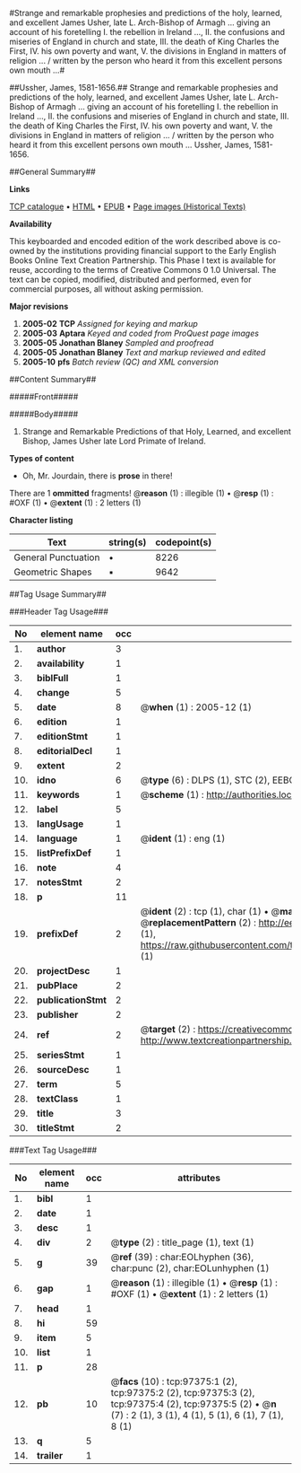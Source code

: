#Strange and remarkable prophesies and predictions of the holy, learned, and excellent James Usher, late L. Arch-Bishop of Armagh ... giving an account of his foretelling I. the rebellion in Ireland ..., II. the confusions and miseries of England in church and state, III. the death of King Charles the First, IV. his own poverty and want, V. the divisions in England in matters of religion ... / written by the person who heard it from this excellent persons own mouth ...#

##Ussher, James, 1581-1656.##
Strange and remarkable prophesies and predictions of the holy, learned, and excellent James Usher, late L. Arch-Bishop of Armagh ... giving an account of his foretelling I. the rebellion in Ireland ..., II. the confusions and miseries of England in church and state, III. the death of King Charles the First, IV. his own poverty and want, V. the divisions in England in matters of religion ... / written by the person who heard it from this excellent persons own mouth ...
Ussher, James, 1581-1656.

##General Summary##

**Links**

[TCP catalogue](http://www.ota.ox.ac.uk/tcp/)  • 
[HTML](http://tei.it.ox.ac.uk/tcp/Texts-HTML/free/A64/A64683.html)  • 
[EPUB](http://tei.it.ox.ac.uk/tcp/Texts-EPUB/free/A64/A64683.epub) • 
[Page images (Historical Texts)](https://data.historicaltexts.jisc.ac.uk/view?pubId=eebo-13091762e&pageId=eebo-13091762e-97375-1)

**Availability**

This keyboarded and encoded edition of the
	       work described above is co-owned by the institutions
	       providing financial support to the Early English Books
	       Online Text Creation Partnership. This Phase I text is
	       available for reuse, according to the terms of Creative
	       Commons 0 1.0 Universal. The text can be copied,
	       modified, distributed and performed, even for
	       commercial purposes, all without asking permission.

**Major revisions**

1. __2005-02__ __TCP__ *Assigned for keying and markup*
1. __2005-03__ __Aptara__ *Keyed and coded from ProQuest page images*
1. __2005-05__ __Jonathan Blaney__ *Sampled and proofread*
1. __2005-05__ __Jonathan Blaney__ *Text and markup reviewed and edited*
1. __2005-10__ __pfs__ *Batch review (QC) and XML conversion*

##Content Summary##

#####Front#####

#####Body#####

1. Strange and Remarkable Predictions of that Holy,
Learned, and excellent Bishop, James
Usher late Lord Primate of Ireland.

**Types of content**

  * Oh, Mr. Jourdain, there is **prose** in there!

There are 1 **ommitted** fragments! 
 @__reason__ (1) : illegible (1)  •  @__resp__ (1) : #OXF (1)  •  @__extent__ (1) : 2 letters (1)

**Character listing**


|Text|string(s)|codepoint(s)|
|---|---|---|
|General Punctuation|•|8226|
|Geometric Shapes|▪|9642|

##Tag Usage Summary##

###Header Tag Usage###

|No|element name|occ|attributes|
|---|---|---|---|
|1.|__author__|3||
|2.|__availability__|1||
|3.|__biblFull__|1||
|4.|__change__|5||
|5.|__date__|8| @__when__ (1) : 2005-12 (1)|
|6.|__edition__|1||
|7.|__editionStmt__|1||
|8.|__editorialDecl__|1||
|9.|__extent__|2||
|10.|__idno__|6| @__type__ (6) : DLPS (1), STC (2), EEBO-CITATION (1), OCLC (1), VID (1)|
|11.|__keywords__|1| @__scheme__ (1) : http://authorities.loc.gov/ (1)|
|12.|__label__|5||
|13.|__langUsage__|1||
|14.|__language__|1| @__ident__ (1) : eng (1)|
|15.|__listPrefixDef__|1||
|16.|__note__|4||
|17.|__notesStmt__|2||
|18.|__p__|11||
|19.|__prefixDef__|2| @__ident__ (2) : tcp (1), char (1)  •  @__matchPattern__ (2) : ([0-9\-]+):([0-9IVX]+) (1), (.+) (1)  •  @__replacementPattern__ (2) : http://eebo.chadwyck.com/downloadtiff?vid=$1&page=$2 (1), https://raw.githubusercontent.com/textcreationpartnership/Texts/master/tcpchars.xml#$1 (1)|
|20.|__projectDesc__|1||
|21.|__pubPlace__|2||
|22.|__publicationStmt__|2||
|23.|__publisher__|2||
|24.|__ref__|2| @__target__ (2) : https://creativecommons.org/publicdomain/zero/1.0/ (1), http://www.textcreationpartnership.org/docs/. (1)|
|25.|__seriesStmt__|1||
|26.|__sourceDesc__|1||
|27.|__term__|5||
|28.|__textClass__|1||
|29.|__title__|3||
|30.|__titleStmt__|2||


###Text Tag Usage###

|No|element name|occ|attributes|
|---|---|---|---|
|1.|__bibl__|1||
|2.|__date__|1||
|3.|__desc__|1||
|4.|__div__|2| @__type__ (2) : title_page (1), text (1)|
|5.|__g__|39| @__ref__ (39) : char:EOLhyphen (36), char:punc (2), char:EOLunhyphen (1)|
|6.|__gap__|1| @__reason__ (1) : illegible (1)  •  @__resp__ (1) : #OXF (1)  •  @__extent__ (1) : 2 letters (1)|
|7.|__head__|1||
|8.|__hi__|59||
|9.|__item__|5||
|10.|__list__|1||
|11.|__p__|28||
|12.|__pb__|10| @__facs__ (10) : tcp:97375:1 (2), tcp:97375:2 (2), tcp:97375:3 (2), tcp:97375:4 (2), tcp:97375:5 (2)  •  @__n__ (7) : 2 (1), 3 (1), 4 (1), 5 (1), 6 (1), 7 (1), 8 (1)|
|13.|__q__|5||
|14.|__trailer__|1||
